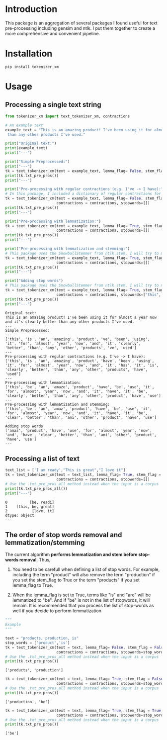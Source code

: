 
# Introduction 

This package is an aggregation of several packages I found useful for text pre-processing including gensim and ntlk. I put them together to create a more comprehensive and convenient pipeline. 

# Installation

```
pip install tokenizer_xm
```

# Usage

## Processing a single text string


```python
from tokenizer_xm import text_tokenizer_xm, contractions

# An example text
example_text = "This is an amazing product! I've been using it for almost a year now and it's clearly better\
 than any other products I've used."
```


```python
print("Original text:")
print(example_text)
print("---")

print("Simple Preprocessed:")
print("---")
tk = text_tokenizer_xm(text = example_text, lemma_flag= False, stem_flag = False, stopwords = [])
print(tk.txt_pre_pros())
print("---")

print("Pre-processing with regular contractions (e.g. I've -> I have):")
# In this package, I included a dictionary of regular contractions for your convenience
tk = text_tokenizer_xm(text = example_text, lemma_flag= False, stem_flag = False, \
                       contractions = contractions, stopwords=[])
print(tk.txt_pre_pros())
print("---")

print("Pre-processing with lemmatization:")
tk = text_tokenizer_xm(text = example_text, lemma_flag= True, stem_flag = False, \
                       contractions = contractions, stopwords=[])
print(tk.txt_pre_pros())
print("---")

print("Pre-processing with lemmatization and stemming:")
# This package uses the SnowballStemmer from ntlk.stem. I will try to make it customizable later
tk = text_tokenizer_xm(text = example_text, lemma_flag= True, stem_flag = True, \
                       contractions = contractions, stopwords=[])
print(tk.txt_pre_pros())
print("---")

print("Adding stop words")
# This package uses the SnowballStemmer from ntlk.stem. I will try to make it customizable later
tk = text_tokenizer_xm(text = example_text, lemma_flag= True, stem_flag = True, \
                       contractions = contractions, stopwords=["this",'be',"an",'it'])
print(tk.txt_pre_pros())
print("---")
```

    Original text:
    This is an amazing product! I've been using it for almost a year now and it's clearly better than any other products I've used.
    ---
    Simple Preprocessed:
    ---
    ['this', 'is', 'an', 'amazing', 'product', 've', 'been', 'using', 'it', 'for', 'almost', 'year', 'now', 'and', 'it', 'clearly', 'better', 'than', 'any', 'other', 'products', 've', 'used']
    ---
    Pre-processing with regular contractions (e.g. I've -> I have):
    ['this', 'is', 'an', 'amazing', 'product', 'have', 'been', 'using', 'it', 'for', 'almost', 'year', 'now', 'and', 'it', 'has', 'it', 'is', 'clearly', 'better', 'than', 'any', 'other', 'products', 'have', 'used']
    ---
    Pre-processing with lemmatization:
    ['this', 'be', 'an', 'amaze', 'product', 'have', 'be', 'use', 'it', 'for', 'almost', 'year', 'now', 'and', 'it', 'have', 'it', 'be', 'clearly', 'better', 'than', 'any', 'other', 'product', 'have', 'use']
    ---
    Pre-processing with lemmatization and stemming:
    ['this', 'be', 'an', 'amaz', 'product', 'have', 'be', 'use', 'it', 'for', 'almost', 'year', 'now', 'and', 'it', 'have', 'it', 'be', 'clear', 'better', 'than', 'ani', 'other', 'product', 'have', 'use']
    ---
    Adding stop words
    ['amaz', 'product', 'have', 'use', 'for', 'almost', 'year', 'now', 'and', 'have', 'clear', 'better', 'than', 'ani', 'other', 'product', 'have', 'use']
    ---


## Processing a list of text


```python
text_list = ['I am ready',"This is great","I love it"]
tk = text_tokenizer_xm(text = text_list, lemma_flag= True, stem_flag = True, \
                       contractions = contractions, stopwords=[])
# Use the .txt_pre_pros_all method instead when the input is a corpus
print(tk.txt_pre_pros_all())
print("---")
```

    0          [be, readi]
    1    [this, be, great]
    2           [love, it]
    dtype: object
    ---


## The order of stop words removal and lemmatization/stemming

The current algorithm **performs lemmatization and stem before stop-words removal**. Thus,

1. You need to be carefull when defining a list of stop words. For example, including the term "product" will also remove the term "production" if you set the stem_flag to True or the term "products" if you set lemma_flag to True.

2. When the lemma_flag is set to True, terms like "is" and "are" will be lemmatized to "be". And if "be" is not in the list of stopwords, it will remain. It is recommended that you process the list of stop-words as well if you decide to perform lemmatization


```python
"""
Example
"""

text = "products, production, is"
stop_words = ['product','is']
tk = text_tokenizer_xm(text = text, lemma_flag= False, stem_flag = False, \
                       contractions = contractions, stopwords=stop_words)
# Use the .txt_pre_pros_all method instead when the input is a corpus
print(tk.txt_pre_pros())
```

    ['products', 'production']



```python
tk = text_tokenizer_xm(text = text, lemma_flag= True, stem_flag = False, \
                       contractions = contractions, stopwords=stop_words)
# Use the .txt_pre_pros_all method instead when the input is a corpus
print(tk.txt_pre_pros())
```

    ['production', 'be']



```python
tk = text_tokenizer_xm(text = text, lemma_flag= True, stem_flag = True, \
                       contractions = contractions, stopwords=stop_words)
# Use the .txt_pre_pros_all method instead when the input is a corpus
print(tk.txt_pre_pros())
```

    ['be']

